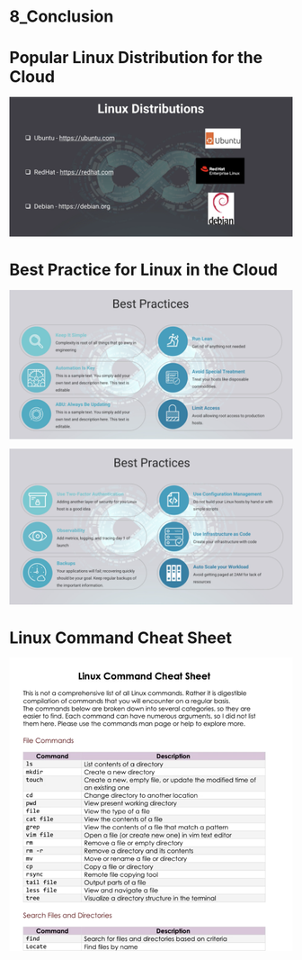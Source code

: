 # 8_Conclusion

# Popular Linux Distribution for the Cloud

![Screenshot 2023-06-04 at 8.16.00 PM.png](8_Conclusion%20105182ec278745a68201d3e2737cc4fa/Screenshot_2023-06-04_at_8.16.00_PM.png)

# Best Practice for Linux in the Cloud

![Screenshot 2023-06-04 at 8.14.39 PM.png](8_Conclusion%20105182ec278745a68201d3e2737cc4fa/Screenshot_2023-06-04_at_8.14.39_PM.png)

![Screenshot 2023-06-04 at 8.15.08 PM.png](8_Conclusion%20105182ec278745a68201d3e2737cc4fa/Screenshot_2023-06-04_at_8.15.08_PM.png)

# Linux Command Cheat Sheet

![Screenshot 2023-06-04 at 8.16.48 PM.png](8_Conclusion%20105182ec278745a68201d3e2737cc4fa/Screenshot_2023-06-04_at_8.16.48_PM.png)